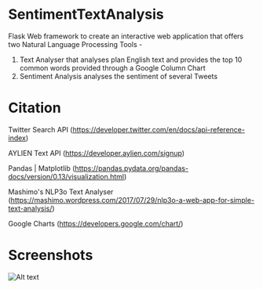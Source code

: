 # SentimentTextAnalysis

Flask Web framework to create an interactive web application that offers two Natural Language Processing Tools - 
 1) Text Analyser that analyses plan English text and provides the top 10 common words provided through a Google Column Chart
 2) Sentiment Analysis analyses the sentiment of several Tweets
 
 
# Citation

Twitter Search API (https://developer.twitter.com/en/docs/api-reference-index)

AYLIEN Text API (https://developer.aylien.com/signup)

Pandas | Matplotlib (https://pandas.pydata.org/pandas-docs/version/0.13/visualization.html)

Mashimo's NLP3o Text Analyser (https://mashimo.wordpress.com/2017/07/29/nlp3o-a-web-app-for-simple-text-analysis/)

Google Charts (https://developers.google.com/chart/)


# Screenshots

![Alt text](https://i.imgur.com/igBOIxt.png "Text Analyser Tool")
